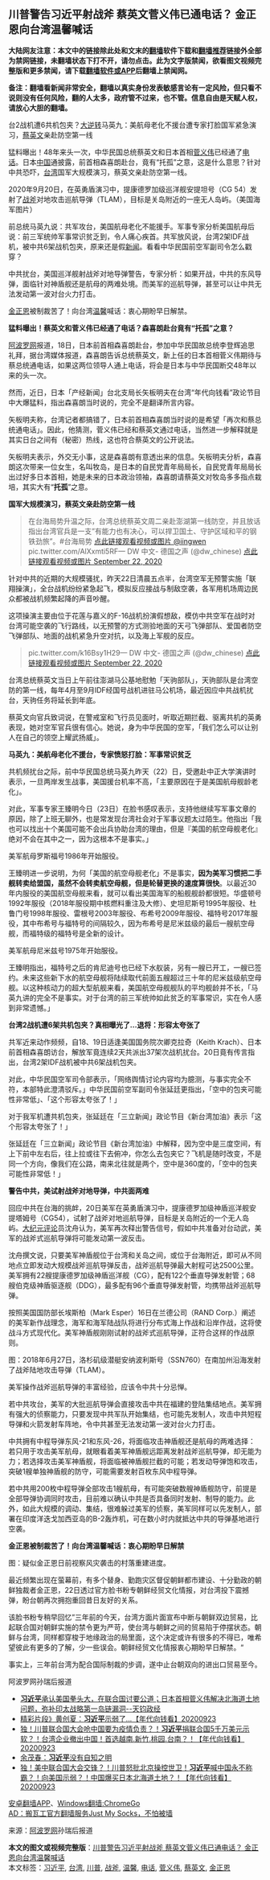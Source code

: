  <h2>川普警告习近平射战斧 蔡英文菅义伟已通电话？ 金正恩向台湾温馨喊话</h2> <p class="notice"><b>大陆网友注意：本文中的链接除此处和文末的<a href="https://github.com/bannedbook/fanqiang" >翻墙</a>软件下载和<a href="https://github.com/killgcd/justmysocks/blob/master/README.md">翻墙推荐</a>链接外全部为禁网链接，未翻墙状态下打不开，请勿点击。此为文字版禁闻，欲看图文视频完整版和更多禁闻，请下载<a href="https://github.com/bannedbook/fanqiang">翻墙软件或APP</a>后翻墙上禁闻网。</p><p>备注：翻墙看新闻非常安全，翻墙以真实身份发表敏感言论有一定风险，但只看不说则没有任何风险，翻的人太多，政府管不过来，也不管。信息自由是天赋人权，请放心大胆的翻墙。</b></p>  <div class="entry"> <p id="summary">台2战机遭6共机包夹？<span class='wp_keywordlink'><a href="https://www.bannedbook.org/forum2/topic1081.html" title="韩丁  大逆转：中国的私有化1979-1989" target="_blank">大逆转</a></span>马英九：美航母老化不援台遭专家打脸国军紧急演习，<a href="https://www.bannedbook.org/bnews/tag/%e8%94%a1%e8%8b%b1%e6%96%87/" class="st_tag internal_tag" rel="tag" title="标签 蔡英文 下的日志">蔡英文</a>亲赴防空第一线</p> <p>猛料曝出！48年来头一次，中华民国总统蔡英文和日本首相<a href="https://www.bannedbook.org/bnews/tag/%e8%8f%85%e4%b9%89%e4%bc%9f/" class="st_tag internal_tag" rel="tag" title="标签 菅义伟 下的日志">菅义伟</a>已经通了<a href="https://www.bannedbook.org/bnews/tag/%e7%94%b5%e8%af%9d/" class="st_tag internal_tag" rel="tag" title="标签 电话 下的日志">电话</a>。日本<span class='wp_keywordlink_affiliate'><a href="https://www.bannedbook.org/" title="中国" target="_blank">中国</a></span>通披露，前首相森喜朗赴台，竟有“托孤”之意，这是什么意思？针对中共恐吓，<a href="https://www.bannedbook.org/bnews/tag/%e5%8f%b0%e6%b9%be/" class="st_tag internal_tag" rel="tag" title="标签 台湾 下的日志">台湾</a>国军大规模演习，蔡英文亲赴防空第一线。</p> <p></p> <p>2020年9月20日，在英勇盾演习中，提康德罗加级巡洋舰安提坦号（CG 54）发射了<a href="https://www.bannedbook.org/bnews/tag/%E6%88%98%E6%96%A7/" class="st_tag internal_tag" rel="tag" title="标签 战斧 下的日志">战斧</a>对地攻击巡航导弹（TLAM），目标是关岛附近的一座无人岛屿。（美国海军图片）</p> <p>前总统马英九说：共军攻台，美国航母老化不能援手。军事专家分析美国航母后说：前三军统帅军事常识贫乏到，令人痛心疾首。共军放风说，台湾2架IDF战机，被中共6架战机包夹，原来还是假<span class='wp_keywordlink_affiliate'><a href="https://www.bannedbook.org/" title="新闻">新闻</a></span>。看看中华民国前空军副司令怎么戳穿？</p> <p>中共扰台，美国巡洋舰射战斧对地导弹警告，专家分析：如果开战，中共的东风导弹，面临针对神盾舰还是航母的两难处境。而美军的巡航导弹，甚至可以让中共无法发动第一波对台火力打击。</p> <p><a href="https://www.bannedbook.org/bnews/tag/%e9%87%91%e6%ad%a3%e6%81%a9/" class="st_tag internal_tag" rel="tag" title="标签 金正恩 下的日志">金正恩</a>被制裁苦了！向台湾<a href="https://www.bannedbook.org/bnews/tag/%E6%B8%A9%E9%A6%A8/" class="st_tag internal_tag" rel="tag" title="标签 温馨 下的日志">温馨</a>喊话：衷心期盼早日解禁。</p> <p><strong>猛料曝出！蔡英文和菅义伟已经通了电话？森喜朗赴台竟有“托孤”之意？</strong></p> <p></p> <p><span class='wp_keywordlink_affiliate'><a href="https://www.aboluowang.com/" title="阿波罗网" target="_blank">阿波罗网</a></span>报道，18日，日本前首相森喜朗赴台，参加中华民国故总统李登辉追思礼拜，据台湾媒体报道，森喜朗告诉总统蔡英文，新上任的日本首相菅义伟期待与蔡总统通电话，如果这两位领导人通上电话，将会是日本与中华民国断交48年以来的头一次。</p> <p>然而，近日，日本「产经新闻」台北支局长矢板明夫在台湾“年代向钱看”政论节目中大爆猛料，指出森喜朗当时说的，完全不是翻译所言内容。</p> <p>矢板明夫称，台湾记者都搞错了，日本前首相森喜朗当时说的是希望「再次和蔡总统通电话」。因此，他猜测，菅义伟已经和蔡英文通过电话，当然进一步解释就是其实日台之间有（秘密）热线，这也符合蔡英文的公开说法。</p> <p></p> <p></p>  <p>矢板明夫表示，外交无小事，这是森喜朗有意透出来的信息。矢板明夫分析，森喜朗这次带来一位女生，名叫牧岛，是日本的自民党青年局局长，自民党青年局局长出过好多日本首相，她是未来的日本政治领袖，森喜朗请蔡英文对牧岛多多指点栽培，其实大有“<strong>托孤</strong>”之意。</p> <p><strong>国军大规模演习，蔡英文亲赴防空第一线</strong></p> <blockquote><p>在台海局势升温之际，台湾总统蔡英文周二亲赴澎湖第一线防空，并且放话指出台湾官兵是一支”有能力也有决心，可以捍卫国土、守护区域和平的钢铁劲旅”。#台海局势 <a href="https://twitter.com/iingwen?ref_src=twsrc%5Etfw">点此链接观看视频或图片 @iingwen</a> pic.twitter.com/AlXxmti5RF— DW 中文- 德国之声 (@dw_chinese) <a href="https://twitter.com/dw_chinese/status/1308357683960045568?ref_src=twsrc%5Etfw">点此链接观看视频或图片 September 22, 2020</a></p></blockquote> <p>针对中共的近期的大规模骚扰，昨天22日清晨五点半，台湾空军无预警实施「联翔操演」，全台战机纷纷紧急起飞，模拟反应接战与制敌空袭，各军用机场周边民众都被战机频繁起降的声音吵醒。</p> <p>这项操演主要由位于花莲与嘉义的F-16战机扮演假想敌，模仿中共空军在战时对台湾可能空袭的飞行路线，以无预警的方式测验地面的天弓飞弹部队、爱国者防空飞弹部队、地面的战机紧急升空对抗，以及海上军舰的反应。</p> <blockquote><p>pic.twitter.com/k16Bsy1H29— DW 中文- 德国之声 (@dw_chinese) <a href="https://twitter.com/dw_chinese/status/1308401916167229443?ref_src=twsrc%5Etfw">点此链接观看视频或图片 September 22, 2020</a></p></blockquote> <p>台湾总统蔡英文当日上午前往澎湖马公基地慰勉「天驹部队」，天驹部队是台湾空防的第一线，每年4月至9月IDF经国号战机进驻马公机场，最近因应中共战机扰台，天驹任务将延长到年底。</p> <p>蔡英文向官兵致词说，在警戒室和飞行员见面时，听取近期拦截、驱离共机的英勇表现，她对空军官兵很有信心。她说，身为中华民国的空军，「我们怎么可以让别人在自己的领空上耀武扬威」。</p> <p><strong>马英九：美航母老化不援台，专家愤怒打脸：军事常识贫乏</strong></p> <p></p> <p>共机频扰台之际，前中华民国总统马英九昨天（22）日，受邀赴中正大学演讲时表示，一旦两岸发生战事，美国援台机率不高，「主要原因在于是美国航母舰龄老化」。</p> <p>对此，军事专家王臻明今日（23日）在脸书感叹表示，支持他继续写军事文章的原因，除了上班无聊外，也是常发现台湾社会对于军事议题太过陌生。他指出「我也可以找出十个美国可能不会出兵协助台湾的理由，但是『美国的航空母舰老化』绝对不会在其中之一，因为这根本不是事实。」</p> <p></p> <p>美军航母罗斯福号1986年开始服役。</p>  <p>王臻明进一步说明，为何「美国的航空母舰老化」不是事实，<strong>因为美军习惯把二手舰转卖给盟国，虽然不会转卖航空母舰，但是轮替更换的速度算很快</strong>。以最近30年内服役的美国航空母舰来看，就可以看出美国海军的船舰舰龄都很短。华盛顿号1992年服役（2018年服役期中核燃料重注及大修）、史坦尼斯号1995年服役、杜鲁门号1998年服役、雷根号2003年服役、布希号2009年服役、福特号2017年服役，其中布希号与福特号的间隔较久，因为布希号是尼米兹级的最后一艘航空母舰，而福特级的福特号是全新的设计。</p> <p></p> <p>美军航母尼米兹号1975年开始服役。</p> <p>王臻明指出，福特号之后的肯尼迪号也已经下水舣装，另有一艘已开工，一艘已签约。未来这些新下水的航空母舰将陆续取代前面五艘超过三十年的尼米兹级航空母舰。以这种核动力的超大型航舰来看，美国航空母舰舰队的平均舰龄并不长，「马英九讲的完全不是事实。对于台湾的前三军统帅如此贫乏的军事常识，实在令人感到非常遗憾。」</p> <p><strong>台湾2战机遭6架共机包夹？真相曝光了…退将：形容太夸张了</strong></p> <p>共军近来动作频频，自18、19日适逢美国国务院次卿克拉奇（Keith Krach）、日本前首相森喜朗访台，解放军竟连续2天共派出37架次战机扰台。20日竟有传言指出，台湾2架IDF战机被中共6架战机包夹。</p> <p>对此，中华民国空军司令部表示，「网络舆情讨论内容均为臆测，与事实完全不符，本部特此澄清驳斥。」中华民国前空军副司令张延廷更指出，「空中的包夹可能性非常低」、「这个形容太夸张了！」</p> <p></p> <p>对于我军机遭共机包夹，张延廷在「三立新闻」政论节目《新台湾加油》表示「这个形容太夸张了！」</p> <p>张延廷在「三立新闻」政论节目《新台湾加油》中解释，因为空中是三度空间，有上下前中左右后，往上拉或往下去俯冲，你怎么去包夹它？飞机是随时改变，不是同一个方向，像我们在公路，南来北往就是两个，空中是360度的，「空中的包夹可能性非常低！」</p> <p><strong>警告中共，美试射战斧对地导弹，中共面两难</strong></p> <p>回应中共在台海的挑衅，20日美军在英勇盾演习中，提康德罗加级神盾巡洋舰安提塔姆号（CG54），试射了战斧对地巡航导弹，目标是关岛附近的一个无人岛屿。<span class='wp_keywordlink_affiliate'><a href="http://www.epochtimes.com/" title="大纪元" target="_blank">大纪元</a></span><span class='wp_keywordlink_affiliate'><a href="https://www.bannedbook.org/bnews/comments/" title="新闻评论" target="_blank">评论</a></span>员沈舟认为，美军再次释出警告信号，假如中共准备对台动武，美军的战斧式巡航导弹将可能发动第一波反击。</p> <p>沈舟撰文说，只要美军神盾舰位于台湾和关岛之间，或位于台海附近，即可从不同地点立即发动大规模战斧巡航导弹反击，战斧巡航导弹最大射程可达2500公里。美军拥有22艘提康德罗加级神盾巡洋舰（CG），配有122个垂直导弹发射管；68艘伯克级神盾驱逐舰（DDG），最多配有96个垂直导弹发射管，均携带战斧巡航导弹。</p> <p>按照美国国防部长埃斯柏（Mark Esper）16日在兰德公司（RAND Corp.）阐述的美军新作战理念，海军和海军陆战队将进行分布式海上作战和沿岸作战，这将使战斗方式现代化。美军神盾舰刚刚试射的战斧式巡航导弹，正符合这样的作战原则。</p>  <p></p> <p>图：2018年6月27日，洛杉矶级潜艇安纳波利斯号（SSN760）在南加州沿海发射了战斧陆地攻击导弹（TLAM）。</p> <p>美军操作战斧巡航导弹的丰富经验，应该令中共十分忌惮。</p> <p>若中共攻台，美军的大批巡航导弹会直接攻击中共在福建的登陆集结地点。美军拥有强大的侦察能力，只要发现中共军队开始集结，也可能先发制人，攻击中共短程导弹和火箭发射车阵地，令中共甚至无法发动第一波对台火力打击。</p> <p>中共拥有中程导弹东风-21和东风-26，将面临攻击神盾舰还是航母的两难选择：若只用于攻击美军航母，就眼看着美军神盾舰远距离发射战斧巡航导弹，却无能为力；若选择攻击美军神盾舰，将面临被神盾舰拦截的可能；若发动导弹饱和攻击，突破1艘单独神盾舰的防守，可能需要发射百枚东风中程导弹。</p> <p>若中共用200枚中程导弹全部攻击1艘航母，有可能突破数艘神盾舰防守，前提是全部导弹协调同时攻击，目前难以确认中共是否具备同时发射、制导的能力。此外，如此大规模的调动、集结，很难躲过美军的侦察，美军同样可以先发制人，部署在印度洋迭戈加西亚岛的B-2轰炸机，可在数小时内就抵达中共的导弹基地进行空袭。</p> <p><strong>金正恩被制裁苦了！向台湾温馨喊话：衷心期盼早日解禁</strong></p> <p></p> <p>图：疑似金正恩日前视察风灾袭击的村落重建进度。</p> <p>最近频繁出现在萤幕前，有多个替身、勤跑灾区督促朝鲜都市建设、十分勤政的朝鲜独裁者金正恩，22日透过官方脸书粉专朝鲜经贸文化情报，对台湾投下震撼弹，盼台朝再次拥抱重回昔日友好的关系。</p> <p>该脸书粉专稍早回忆”三年前的今天，台湾方面片面宣布中断与朝鲜双边贸易，比起联合国对朝鲜实施的禁令更为严苛，使台湾与朝鲜之间的贸易陷于停摆状态。朝鲜与台湾，同样都穿梭于地缘政治的局里面，这个决定或许有很多的不得已，唯希望彼此有更多的了解，少一些误会。朝鲜经贸文化情报衷心期盼早日解禁。“</p> <p>事实上，三年前台湾为配合国际制裁的步调，遂中止台朝双向的进出口贸易至今。</p> <p>阿波罗网孙瑞后报道</p> <ul class='op-related-articles' title='相关阅读'> <li><a href='https://www.bannedbook.org/bnews/bannedvideo/20200923/1401871.html' target='_blank'><b>习近平</b>承认美国拳头大，在联合国讨要公道；日本首相菅义伟解决北海道土地问题，弥补印太战略第一岛链漏洞--天钧政经</a></li> <li><a href='https://www.bannedbook.org/bnews/taiwannews/20200923/1401866.html' target='_blank'>精彩片段》黄创夏：<b>习近平</b>示弱了...【年代向钱看】20200923</a></li> <li><a href='https://www.bannedbook.org/bnews/taiwannews/20200923/1401857.html' target='_blank'>独！川普联合国大会呛中国要为疫情负责？！<b>习近平</b>捐联合国5千万美元示软？！台湾企业撤出中国！首选越南.新竹.桃园.台南？！【年代向钱看】20200923</a></li> <li><a href='https://www.bannedbook.org/bnews/bannedvideo/20200923/1401856.html' target='_blank'>余茂春：<b>习近平</b>没有自知之明</a></li> <li><a href='https://www.bannedbook.org/bnews/taiwannews/20200923/1401855.html' target='_blank'>独！美中联合国大会交锋？！川普怒批北京操控世卫！<b>习近平</b>喊中国永不称霸？！向美国示弱？！中国爆买日本北海道土地？！【年代向钱看】20200923</a></li> </ul> <p class="texttj"> <a href="https://github.com/bannedbook/fanqiang/wiki/%E7%A6%81%E9%97%BB%E7%BD%91%E5%AE%89%E5%8D%93%E7%BF%BB%E5%A2%99%E6%96%B0%E9%97%BBAPP" target="_blank">安卓翻墙APP</a>、<a href="https://github.com/bannedbook/fanqiang/wiki/Chrome%E4%B8%80%E9%94%AE%E7%BF%BB%E5%A2%99%E5%8C%85" target="_blank">Windows翻墙:ChromeGo</a><br/> <a href="https://github.com/killgcd/justmysocks/blob/master/README.md" target="_blank">AD：搬瓦工官方翻墙服务Just My Socks，不怕被墙</a> </p><p> 来源：<a href="https://www.aboluowang.com/2020/0923/1504296.html" target="_blank">阿波罗网</a>孙瑞后报道 </p> <a name='sharetosocial'></a>       <div><b>本文的图文或视频完整版</b>：<a href='https://www.bannedbook.org/bnews/cnnews/20200923/1401877.html'>川普警告习近平射战斧 蔡英文菅义伟已通电话？ 金正恩向台湾温馨喊话</a></div>  </div><!--END ENTRY--> <div class="postfooter"> <div>本文标签：<a href="https://www.bannedbook.org/bnews/tag/%e4%b9%a0%e8%bf%91%e5%b9%b3/" rel="tag">习近平</a>, <a href="https://www.bannedbook.org/bnews/tag/%e5%8f%b0%e6%b9%be/" rel="tag">台湾</a>, <a href="https://www.bannedbook.org/bnews/tag/%e5%b7%9d%e6%99%ae/" rel="tag">川普</a>, <a href="https://www.bannedbook.org/bnews/tag/%E6%88%98%E6%96%A7/" rel="tag">战斧</a>, <a href="https://www.bannedbook.org/bnews/tag/%E6%B8%A9%E9%A6%A8/" rel="tag">温馨</a>, <a href="https://www.bannedbook.org/bnews/tag/%e7%94%b5%e8%af%9d/" rel="tag">电话</a>, <a href="https://www.bannedbook.org/bnews/tag/%e8%8f%85%e4%b9%89%e4%bc%9f/" rel="tag">菅义伟</a>, <a href="https://www.bannedbook.org/bnews/tag/%e8%94%a1%e8%8b%b1%e6%96%87/" rel="tag">蔡英文</a>, <a href="https://www.bannedbook.org/bnews/tag/%e9%87%91%e6%ad%a3%e6%81%a9/" rel="tag">金正恩</a></div>  </div><!--END POSTFOOTER--> 